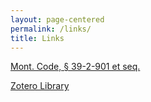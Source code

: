 ```yaml
---
layout: page-centered
permalink: /links/
title: Links
---
```


[Mont. Code, § 39-2-901 et seq.](https://leg.mt.gov/bills/mca/title_0390/chapter_0020/part_0090/sections_index.html)

[Zotero Library](https://www.zotero.org/emfink/collections/TLBXLVXZ)

